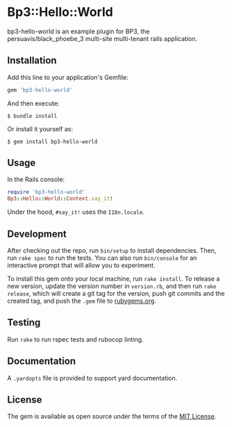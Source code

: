 # Bp3::Hello::World

bp3-hello-world is an example plugin for BP3, the persuavis/black_phoebe_3
multi-site multi-tenant rails application.

## Installation

Add this line to your application's Gemfile:

```ruby
gem 'bp3-hello-world'
```

And then execute:

    $ bundle install

Or install it yourself as:

    $ gem install bp3-hello-world

## Usage
In the Rails console:
```ruby
require 'bp3-hello-world'
Bp3::Hello::World::Context.say_it!
```
Under the hood, `#say_it!` uses the `I18n.locale`.

## Development

After checking out the repo, run `bin/setup` to install dependencies. Then, run `rake spec`
to run the tests. You can also run `bin/console` for an interactive prompt that will allow
you to experiment.

To install this gem onto your local machine, run `rake install`. To release a
new version, update the version number in `version.rb`, and then run `rake release`,
which will create a git tag for the version, push git commits and the created tag, and push
the `.gem` file to [rubygems.org](https://rubygems.org).

## Testing
Run `rake` to run rspec tests and rubocop linting.

## Documentation
A `.yardopts` file is provided to support yard documentation.

## License

The gem is available as open source under the terms of the [MIT License](https://opensource.org/licenses/MIT).
